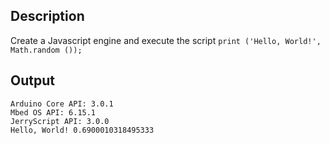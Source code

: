 ## Description
Create a Javascript engine and execute the script `print ('Hello, World!', Math.random ());`

## Output
```
Arduino Core API: 3.0.1
Mbed OS API: 6.15.1
JerryScript API: 3.0.0
Hello, World! 0.6900010318495333
```
